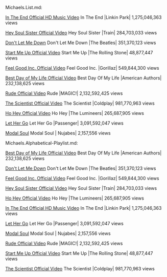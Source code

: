 Michaels.List.md:

[In The End Official HD Music Video](https://www.youtube.com/watch?v=eVTXPUF4Oz4)
In The End |Linkin Park| 1,275,046,363 views

[Hey Soul Sister Official Video](https://www.youtube.com/results?search_query=train+hey+soul+sister)
Hey Soul Sister |Train| 284,703,033 views

[Don't Let Me Down](https://www.youtube.com/watch?v=NCtzkaL2t_Y)
Don't Let Me Down |The Beatles| 351,370,123 views  

[Start Me Up Official Video](https://www.youtube.com/watch?v=SGyOaCXr8Lw)
Start Me Up |The Rolling Stone| 48,877,447 views

[Feel Good Inc. Official Video](https://www.youtube.com/watch?v=HyHNuVaZJ-k)
Feel Good Inc. |Gorillaz| 549,844,300 views

[Best Day of My Life Official Video](https://www.youtube.com/watch?v=Y66j_BUCBMY)
Best Day Of My Life |American Authors| 232,138,625 views

[Rude Official Video](https://www.youtube.com/watch?v=PIh2xe4jnpk)
Rude |MAGIC!| 2,132,592,425 views

[The Scientist Official Video](https://www.youtube.com/watch?v=RB-RcX5DS5A)
The Scientist |Coldplay| 981,770,963 views

[Ho Hey Official Video](https://www.youtube.com/watch?v=zvCBSSwgtg4)
Ho Hey |The Lumineers| 265,687,905 views

[Let Her Go](https://www.youtube.com/watch?v=RBumgq5yVrA)
Let Her Go |Passenger| 3,091,592,047 views

[Modal Soul](https://www.youtube.com/watch?v=hUMpg1ii4_A&t=1341s)
Modal Soul | Nujabes| 2,157,556 views


Michaels.Alphabetical-Playlist.md:

[Best Day of My Life Official Video](https://www.youtube.com/watch?v=Y66j_BUCBMY)
Best Day Of My Life |American Authors| 232,138,625 views

[Don't Let Me Down](https://www.youtube.com/watch?v=NCtzkaL2t_Y)
Don't Let Me Down |The Beatles| 351,370,123 views

[Feel Good Inc. Official Video](https://www.youtube.com/watch?v=HyHNuVaZJ-k)
Feel Good Inc. |Gorillaz| 549,844,300 views

[Hey Soul Sister Official Video](https://www.youtube.com/results?search_query=train+hey+soul+sister)
Hey Soul Sister |Train| 284,703,033 views

[Ho Hey Official Video](https://www.youtube.com/watch?v=zvCBSSwgtg4)
Ho Hey |The Lumineers| 265,687,905 views

[In The End Official HD Music Video](https://www.youtube.com/watch?v=eVTXPUF4Oz4)
In The End |Linkin Park| 1,275,046,363 views

[Let Her Go](https://www.youtube.com/watch?v=RBumgq5yVrA)
Let Her Go |Passenger| 3,091,592,047 views

[Modal Soul](https://www.youtube.com/watch?v=hUMpg1ii4_A&t=1341s)
Modal Soul | Nujabes| 2,157,556 views

[Rude Official Video](https://www.youtube.com/watch?v=PIh2xe4jnpk)
Rude |MAGIC!| 2,132,592,425 views

[Start Me Up Official Video](https://www.youtube.com/watch?v=SGyOaCXr8Lw)
Start Me Up |The Rolling Stone| 48,877,447 views

[The Scientist Official Video](https://www.youtube.com/watch?v=RB-RcX5DS5A)
The Scientist |Coldplay| 981,770,963 views

